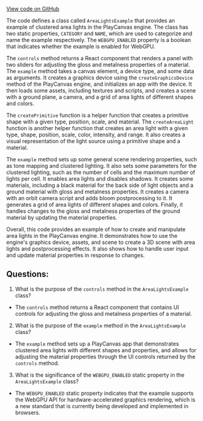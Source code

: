 [View code on GitHub](https://github.com/playcanvas/engine/examples/src/examples/graphics/clustered-area-lights.tsx)

The code defines a class called `AreaLightsExample` that provides an example of clustered area lights in the PlayCanvas engine. The class has two static properties, `CATEGORY` and `NAME`, which are used to categorize and name the example respectively. The `WEBGPU_ENABLED` property is a boolean that indicates whether the example is enabled for WebGPU.

The `controls` method returns a React component that renders a panel with two sliders for adjusting the gloss and metalness properties of a material. The `example` method takes a canvas element, a device type, and some data as arguments. It creates a graphics device using the `createGraphicsDevice` method of the PlayCanvas engine, and initializes an app with the device. It then loads some assets, including textures and scripts, and creates a scene with a ground plane, a camera, and a grid of area lights of different shapes and colors.

The `createPrimitive` function is a helper function that creates a primitive shape with a given type, position, scale, and material. The `createAreaLight` function is another helper function that creates an area light with a given type, shape, position, scale, color, intensity, and range. It also creates a visual representation of the light source using a primitive shape and a material.

The `example` method sets up some general scene rendering properties, such as tone mapping and clustered lighting. It also sets some parameters for the clustered lighting, such as the number of cells and the maximum number of lights per cell. It enables area lights and disables shadows. It creates some materials, including a black material for the back side of light objects and a ground material with gloss and metalness properties. It creates a camera with an orbit camera script and adds bloom postprocessing to it. It generates a grid of area lights of different shapes and colors. Finally, it handles changes to the gloss and metalness properties of the ground material by updating the material properties.

Overall, this code provides an example of how to create and manipulate area lights in the PlayCanvas engine. It demonstrates how to use the engine's graphics device, assets, and scene to create a 3D scene with area lights and postprocessing effects. It also shows how to handle user input and update material properties in response to changes.
## Questions: 
 1. What is the purpose of the `controls` method in the `AreaLightsExample` class?
- The `controls` method returns a React component that contains UI controls for adjusting the gloss and metalness properties of a material.

2. What is the purpose of the `example` method in the `AreaLightsExample` class?
- The `example` method sets up a PlayCanvas app that demonstrates clustered area lights with different shapes and properties, and allows for adjusting the material properties through the UI controls returned by the `controls` method.

3. What is the significance of the `WEBGPU_ENABLED` static property in the `AreaLightsExample` class?
- The `WEBGPU_ENABLED` static property indicates that the example supports the WebGPU API for hardware-accelerated graphics rendering, which is a new standard that is currently being developed and implemented in browsers.
